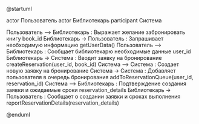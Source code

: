@startuml

actor Пользователь
actor Библиотекарь
participant Система

Пользователь --> Библиотекарь : Выражает желание забронировать книгу book_id
Библиотекарь -> Пользователь : Запрашивает необходимую информацию getUserData()
Пользователь --> Библиотекарь : Сообщает библиотекарю необходимые данные user_id
Библиотекарь -> Система : Вводит заявку на бронирование createReservation(user_id, book_id)
Система --> Система : Создает новую заявку на бронирование
Система -> Система : Добавляет пользователя в очередь бронирования addToReservationQueue(user_id, reservation_id)
Система --> Библиотекарь : Подтверждение создания заявки и ожидаемые сроки reservation_details
Библиотекарь -> Пользователь : Сообщает о создании заявки и сроках выполнения reportReservationDetails(reservation_details)

@enduml
